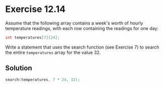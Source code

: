# Exercise 12.14

Assume that the following array contains a week's worth of hourly temperature readings,
with each row containing the readings for one day:

```c
int temperatures[7][24];
```

Write a statement that uses the search function (see Exercise 7) to search the entire
`temperatures` array for the value 32.

## Solution

```c
search(temperatures, 7 * 24, 32);
```
